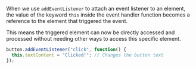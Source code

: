 When we use `addEventListener` to attach an event listener to an element, the value of the keyword `this` inside the event handler function becomes a reference to the element that triggered the event.

This means the triggered element can now be directly accessed and processed without needing other ways to access this specific element.

```js
button.addEventListener("click", function() {
  this.textContent = "Clicked!"; // Changes the button text
});

```

